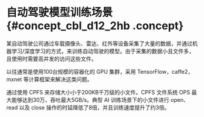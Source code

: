 # 自动驾驶模型训练场景 {#concept_cbl_d12_2hb .concept}

某自动驾驶公司通过车载摄像头、雷达、红外等设备采集了大量的数据，并通过机器学习/深度学习的方式，来训练自动驾驶的模型。由于采集的数据小且文件多，且使用时需要高并发的访问这些文件。

以往通常是使用100台规模的容器化的 GPU 集群，采用 TensorFlow，caffe2，mxnet 等计算框架来解决这类问题。

通过使用 CPFS 来存储大小小于200KB千万级的小文件。CPFS 文件系统 OPS 最大能够达到30万，吞吐最大5GB/s。典型 AI 训练场景下的小文件进行 open、read 以及 close 操作的时延降低了8倍，并且训练速度提升了约3倍。

